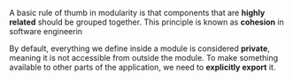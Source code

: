 A basic rule of thumb in modularity is that components that are **highly related** should be grouped together. This principle is known as **cohesion** in software engineerin

By default, everything we define inside a module is considered **private**, meaning it is not accessible from outside the module. To make something available to other parts of the application, we need to **explicitly export** it.
